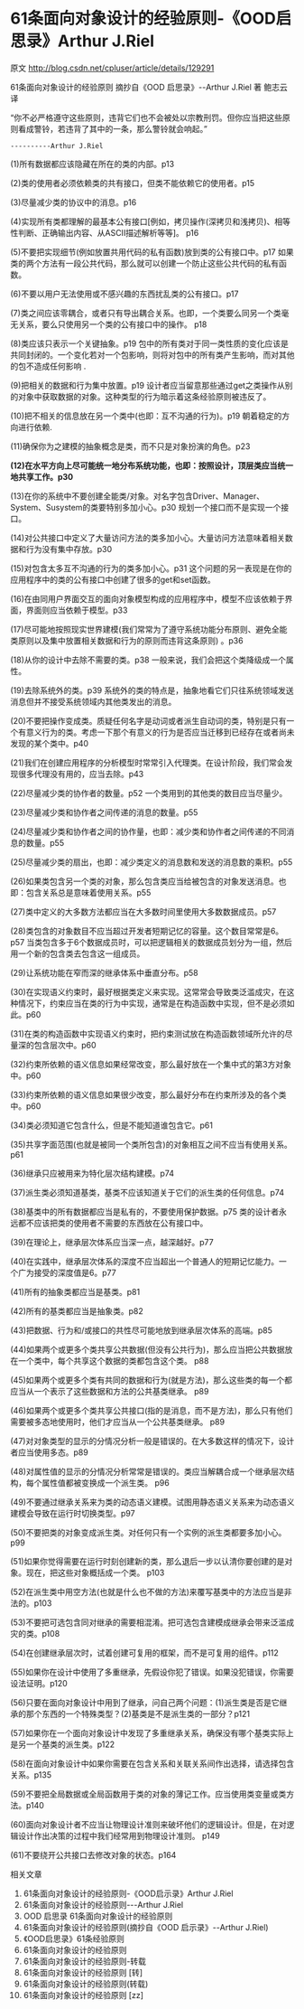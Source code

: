 # 61条面向对象设计的经验原则-《OOD启思录》Arthur J.Riel

原文   http://blog.csdn.net/cpluser/article/details/129291


61条面向对象设计的经验原则
摘抄自《OOD 启思录》--Arthur J.Riel 著 鲍志云 译

“你不必严格遵守这些原则，违背它们也不会被处以宗教刑罚。但你应当把这些原则看成警铃，若违背了其中的一条，那么警铃就会响起。”

    ----------Arthur J.Riel




(1)所有数据都应该隐藏在所在的类的内部。p13

(2)类的使用者必须依赖类的共有接口，但类不能依赖它的使用者。p15

(3)尽量减少类的协议中的消息。p16

(4)实现所有类都理解的最基本公有接口[例如，拷贝操作(深拷贝和浅拷贝)、相等性判断、正确输出内容、从ASCII描述解析等等]。 p16

(5)不要把实现细节(例如放置共用代码的私有函数)放到类的公有接口中。p17
如果类的两个方法有一段公共代码，那么就可以创建一个防止这些公共代码的私有函数。

(6)不要以用户无法使用或不感兴趣的东西扰乱类的公有接口。p17

(7)类之间应该零耦合，或者只有导出耦合关系。也即，一个类要么同另一个类毫无关系，要么只使用另一个类的公有接口中的操作。 p18

(8)类应该只表示一个关键抽象。p19
包中的所有类对于同一类性质的变化应该是共同封闭的。一个变化若对一个包影响，则将对包中的所有类产生影响，而对其他的包不造成任何影响 .

(9)把相关的数据和行为集中放置。p19
设计者应当留意那些通过get之类操作从别的对象中获取数据的对象。这种类型的行为暗示着这条经验原则被违反了。

(10)把不相关的信息放在另一个类中(也即：互不沟通的行为)。p19
朝着稳定的方向进行依赖.

(11)确保你为之建模的抽象概念是类，而不只是对象扮演的角色。p23

**(12)在水平方向上尽可能统一地分布系统功能，也即：按照设计，顶层类应当统一地共享工作。p30**

(13)在你的系统中不要创建全能类/对象。对名字包含Driver、Manager、System、Susystem的类要特别多加小心。p30
规划一个接口而不是实现一个接口。

(14)对公共接口中定义了大量访问方法的类多加小心。大量访问方法意味着相关数据和行为没有集中存放。p30

(15)对包含太多互不沟通的行为的类多加小心。p31
这个问题的另一表现是在你的应用程序中的类的公有接口中创建了很多的get和set函数。

(16)在由同用户界面交互的面向对象模型构成的应用程序中，模型不应该依赖于界面，界面则应当依赖于模型。p33

(17)尽可能地按照现实世界建模(我们常常为了遵守系统功能分布原则、避免全能类原则以及集中放置相关数据和行为的原则而违背这条原则) 。p36

(18)从你的设计中去除不需要的类。p38
一般来说，我们会把这个类降级成一个属性。

(19)去除系统外的类。p39
系统外的类的特点是，抽象地看它们只往系统领域发送消息但并不接受系统领域内其他类发出的消息。

(20)不要把操作变成类。质疑任何名字是动词或者派生自动词的类，特别是只有一个有意义行为的类。考虑一下那个有意义的行为是否应当迁移到已经存在或者尚未发现的某个类中。p40

(21)我们在创建应用程序的分析模型时常常引入代理类。在设计阶段，我们常会发现很多代理没有用的，应当去除。p43

(22)尽量减少类的协作者的数量。p52
一个类用到的其他类的数目应当尽量少。

(23)尽量减少类和协作者之间传递的消息的数量。p55

(24)尽量减少类和协作者之间的协作量，也即：减少类和协作者之间传递的不同消息的数量。p55

(25)尽量减少类的扇出，也即：减少类定义的消息数和发送的消息数的乘积。p55

(26)如果类包含另一个类的对象，那么包含类应当给被包含的对象发送消息。也即：包含关系总是意味着使用关系。p55

(27)类中定义的大多数方法都应当在大多数时间里使用大多数数据成员。p57

(28)类包含的对象数目不应当超过开发者短期记忆的容量。这个数目常常是6。p57
当类包含多于6个数据成员时，可以把逻辑相关的数据成员划分为一组，然后用一个新的包含类去包含这一组成员。

(29)让系统功能在窄而深的继承体系中垂直分布。p58

(30)在实现语义约束时，最好根据类定义来实现。这常常会导致类泛滥成灾，在这种情况下，约束应当在类的行为中实现，通常是在构造函数中实现，但不是必须如此。p60

(31)在类的构造函数中实现语义约束时，把约束测试放在构造函数领域所允许的尽量深的包含层次中。p60

(32)约束所依赖的语义信息如果经常改变，那么最好放在一个集中式的第3方对象中。p60

(33)约束所依赖的语义信息如果很少改变，那么最好分布在约束所涉及的各个类中。p60

(34)类必须知道它包含什么，但是不能知道谁包含它。p61

(35)共享字面范围(也就是被同一个类所包含)的对象相互之间不应当有使用关系。p61

(36)继承只应被用来为特化层次结构建模。p74

(37)派生类必须知道基类，基类不应该知道关于它们的派生类的任何信息。p74

(38)基类中的所有数据都应当是私有的，不要使用保护数据。p75
类的设计者永远都不应该把类的使用者不需要的东西放在公有接口中。

(39)在理论上，继承层次体系应当深一点，越深越好。p77

(40)在实践中，继承层次体系的深度不应当超出一个普通人的短期记忆能力。一个广为接受的深度值是6。p77

(41)所有的抽象类都应当是基类。p81

(42)所有的基类都应当是抽象类。p82

(43)把数据、行为和/或接口的共性尽可能地放到继承层次体系的高端。p85

(44)如果两个或更多个类共享公共数据(但没有公共行为)，那么应当把公共数据放在一个类中，每个共享这个数据的类都包含这个类。 p88

(45)如果两个或更多个类有共同的数据和行为(就是方法)，那么这些类的每一个都应当从一个表示了这些数据和方法的公共基类继承。 p89

(46)如果两个或更多个类共享公共接口(指的是消息，而不是方法)，那么只有他们需要被多态地使用时，他们才应当从一个公共基类继承。 p89

(47)对对象类型的显示的分情况分析一般是错误的。在大多数这样的情况下，设计者应当使用多态。p89

(48)对属性值的显示的分情况分析常常是错误的。类应当解耦合成一个继承层次结构，每个属性值都被变换成一个派生类。 p96

(49)不要通过继承关系来为类的动态语义建模。试图用静态语义关系来为动态语义建模会导致在运行时切换类型。p97

(50)不要把类的对象变成派生类。对任何只有一个实例的派生类都要多加小心。p99

(51)如果你觉得需要在运行时刻创建新的类，那么退后一步以认清你要创建的是对象。现在，把这些对象概括成一个类。 p103

(52)在派生类中用空方法(也就是什么也不做的方法)来覆写基类中的方法应当是非法的。p103

(53)不要把可选包含同对继承的需要相混淆。把可选包含建模成继承会带来泛滥成灾的类。p108

(54)在创建继承层次时，试着创建可复用的框架，而不是可复用的组件。p112

(55)如果你在设计中使用了多重继承，先假设你犯了错误。如果没犯错误，你需要设法证明。p120

(56)只要在面向对象设计中用到了继承，问自己两个问题：(1)派生类是否是它继承的那个东西的一个特殊类型？(2)基类是不是派生类的一部分？p121

(57)如果你在一个面向对象设计中发现了多重继承关系，确保没有哪个基类实际上是另一个基类的派生类。p122

(58)在面向对象设计中如果你需要在包含关系和关联关系间作出选择，请选择包含关系。p135

(59)不要把全局数据或全局函数用于类的对象的薄记工作。应当使用类变量或类方法。p140

(60)面向对象设计者不应当让物理设计准则来破坏他们的逻辑设计。但是，在对逻辑设计作出决策的过程中我们经常用到物理设计准则。 p149

(61)不要绕开公共接口去修改对象的状态。p164


相关文章
1. 61条面向对象设计的经验原则-《OOD启示录》Arthur J.Riel
2. 61条面向对象设计的经验原则---Arthur J.Riel
3. OOD 启思录 61条面向对象设计的经验原则
4. 61条面向对象设计的经验原则(摘抄自《OOD 启示录》--Arthur J.Riel)
5. 《OOD启思录》61条经验原则
6. 61条面向对象设计的经验原则
7. 61条面向对象设计的经验原则-转载
8. 61条面向对象设计的经验原则 [转]
9. 61条面向对象设计的经验原则(转载)
10. 61条面向对象设计的经验原则 [zz]